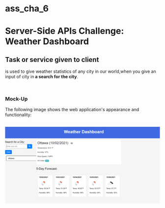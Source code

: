 # ass_cha_6
<h1> Server-Side APIs Challenge: Weather Dashboard</h1>
<h2> Task or service given to client</h2><p>is used to give weather  statistics of any city in our world,when you give an input of city in<b> a search for the city</b>. </p><br/>
<h3>Mock-Up</h3><p>The following image shows the web application's appearance and functionality:</p><br/>
<img src="./assets/images/Screenshot_ottawa.png">
